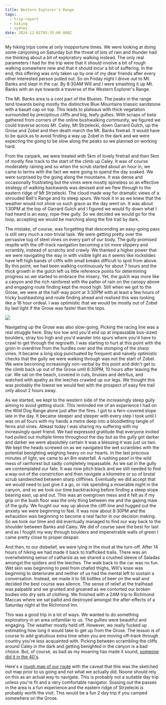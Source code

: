 ```yaml
---
title: Western Explorer’s Range
tags:
  - trip-report
  - hiking
  - sydney
date: 2024-12-01T05:35:00.000Z
---
```


My hiking trips come at only inopportune times. We were looking at doing some canyoning on Saturday but the threat of lots of rain and thunder had me thinking about a bit of exploratory walking instead. The only real parameters I had for the trip were that it should involve a bit of rough walking somewhere new and that it should incur a bit of suffering. In the end, this offering was only taken up by one of my dear friends after every other interested person pulled out. So on Friday night I drove out to Mt. Banks and slept in the car. By 8:30AM Will and I were smashing it up Mt. Banks with an eye towards a traverse of the Western Explorer's Range.

The Mt. Banks area is a cool part of the Blueies. The peaks in the range tend towards being mostly the distinctive Blue Mountains triassic sandstone with a basalt cap on top. This leads to plateaus with thick vegetation surrounded by precipitous cliffs and big, leafy gullies. With scraps of beta gathered from corners of the online bushwalking community, we figured we could traverse across Mt. Caley, Mt Strzelecki, down Garrard Gulch, up the Grose and Zobel and then death march the Mt. Banks firetrail. It would have to be quick as to avoid finding a way up Zobel in the dark and we were expecting the going to be slow along the peaks so we planned on working hard.

From the carpark, we were treated with 5km of lovely firetrail and then 5km of mostly fine track to the start of the climb up Caley. It was of course moderately raining and so when the scrub started about an hour in, we came to terms with the fact we were going to spend the day soaked. We were surprised by the going along the mountains. It was dense and occasionally frustrating but the vines were mostly spineless so an effective strategy of walking backwards was devised and we flew through to the eastern ridge of Mt Strzelecki. The cloud made way for dramatic views of a shrouded Bell's Range and its steep spurs. We took it in as we knew that the weather would not show us such grace as the day went on. It was about 1:30PM at the top of Garrard Gulch and I figured we would fly down what I had heard is an easy, rope-free gully. So we decided we would go for the loop, accepting we would be marching along the fire trail by dark.

The mistake, of course, was forgetting that descending an easy-going pass is still very much a non-trivial task. We were getting pretty over the pervasive tug of steel vines on every part of our body. The gully promised respite with the off-track navigation becoming a lot more slippery and scrambly, instead of scratchy and crawly. We thanked a higher power that we were navigating the way in with visible light as it seems like rockslides have left high bands of cliffs with small breaks difficult to spot from above. By this point, we had been walking continuously for about 7 hours and the thick growth in the gulch left us little reference points for determining progress so we started to embrace the misery. Yet, the gulch was more like a canyon and the rich rainforest with the patter of rain on the canopy above and engaging route finding kept the mood high. Still when we got to the Grose, we were at the half-way point at 3:30PM with at least a few hours of tricky bushbashing and route finding ahead and realised this was looking like a 16 hour ordeal. I was optimistic that we would be mostly out of Zobel by last light if the Grose was faster than the tops.

![](/IMG_2009.jpg)

Navigating up the Grose was also slow-going. Picking the racing line was a real struggle here. Stay too low and you'd end up at impassable bus-sized boulders, stray too high and you'd wander into spurs where you'd have to crawl to get through the regrowth. I was starting to hurt at this point with the groin in overdrive from the hurdles over and the stomping of the sharp vines. It became a long slog punctuated by frequent and naively optimistic checks that the gully we were walking through was not the start of Zobel. We were becoming increasingly non-verbal by this point and didn't get to the climb back up out of the Grose until 6:30PM, 10 hours after leaving the car. We sat on the beach, covered in cuts, bruises and detritus, and watched with apathy as the leeches crawled up our legs. We thought this was probably the lowest we would feel with the prospect of easy fire trail only about 2 hours away.

As we started, we kept to the western side of the increasingly steep gully aiming to avoid getting stuck. This reminded me of an experience I had on the Wild Dog Range alone just after the fires. I got to a fern-covered slope late in the day. It became steeper and steeper with every step I took until I was on all fours with my hands a metre deep into a bloodletting tangle of ferns and vines. Atleast today I was sharing my suffering with my increasingly quiet friend. We had expressed gratitude that everyone invited had pulled out multiple times throughout the day but as the gully got darker and darker we were absolutely certain it was a blessing it was just us two. We kept the heads screwed on as we navigated the wet scrambles with the potential benighting weighing heavy on our hearts. In the last precious minutes of light, we came to an 8m waterfall. A rushing pearl in the wild mess of rainforest but sadly completely impassable. As we sat in the gully we contemplated our fate. It was now pitch black and we still needed to find a way out of the constriction and then navigate a kilometre or so of brutal scrub sandwiched between sharp clifflines. Eventually we did accept that we would need to just give it a go, or risk spending a miserable night in the canyon, and so we took our time backtracking before finding a steep slope bearing east, up and out. This was an overgrown mess and it felt as if my grip on the bush floor was the only thing between me and the gaping maw of the gully. We fought our way up above the cliff-line and hugged out the anxiety we were beginning to feel. It was now about 8:30PM and the exhaustion was beginning to become a real factor in our decision making. So we took our time and did eventually managed to find our way back to the shoulder between Banks and Caley. We did of course save the best for last and as I fought my way through boulders and impenetrable walls of green I came pretty close to proper despair.

And then, to our disbelief, we were lying in the mud at the turn-off. After 14 hours of hiking we had made it back to trafficked trails. There was an overwhelming sense of catharsis as we shared a crushed sleeve of Saladas amongst the spiders and the leeches. The walk back to the car was no fun. Wet skin was beginning to peel from chafed thighs, Will's knee was beginning to deteriorate and neither of us had the mental left to sustain a conversation. Instead, we made it to 58 bottles of beer on the wall and decided the best course was silence. The sense of relief at the trailhead was palpable and we grunted and groaned as we contorted our broken bodies into dry sets of clothing. We finished with a 2AM trip to Richmond Maccas where we sat pallid and destroyed amongst the after-effects of a Saturday night at the Richmond Inn.

This was a good trip in a lot of ways. We wanted to do something exploratory in an area unfamiliar to us. The gullies were beautiful and engaging. The weather mostly held off. However, we really fucked up estimating how long it would take to get up from the Grose. The lesson is of course to add gratuitous extra time when you are moving off-track through country you're less acquainted with. Picking between scrambling the cliffs around Caley in the dark and getting benighted in the canyon is a bad choice. But, of course, as bad as my moaning has made it sound, [someone did it in the 40's](https://history.sbw.org.au/wiki/194004#the_grose_valley_excursions).

Here's a [rough map of our route](https://www.gaiagps.com/map/?loc=14.1313/150.3782/-33.6042\&layer=GaiaTopoRasterFeet) with the caveat that this was the sketched out map prior to us going and not what we actually did. Noone should rely on this as an actual way to navigate. This is probably not a suitable day trip unless you're fit and a very comfortable navigator. Sussing out the passes in the area is a fun experience and the eastern ridge of Strzelecki is probably worth the visit. This would be a fun 2 day trip if you camped somewhere on the Grose.
